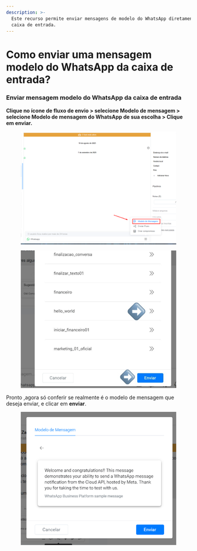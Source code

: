 ```yaml
---
description: >-
  Este recurso permite enviar mensagens de modelo do WhatsApp diretamente da
  caixa de entrada.
---
```


# Como enviar uma mensagem modelo do WhatsApp da caixa de entrada?

### **Enviar mensagem modelo do WhatsApp da caixa de entrada**

**Clique no ícone de fluxo de envio > selecione Modelo de mensagem > selecione Modelo de mensagem do WhatsApp de sua escolha > Clique em enviar.**

<figure><img src="../.gitbook/assets/image (7).png" alt=""><figcaption></figcaption></figure>

<figure><img src="../.gitbook/assets/image (51).png" alt=""><figcaption></figcaption></figure>

Pronto ,agora só conferir se realmente é o modelo de mensagem que deseja enviar, e clicar em **enviar**.

<figure><img src="../.gitbook/assets/image (52).png" alt=""><figcaption></figcaption></figure>
